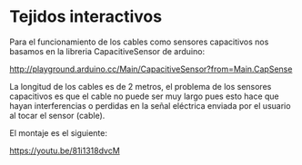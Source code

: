 # Tejidos interactivos

Para el funcionamiento de los cables como sensores capacitivos nos basamos en la libreria CapacitiveSensor de arduino:

http://playground.arduino.cc/Main/CapacitiveSensor?from=Main.CapSense

La longitud de los cables es de 2 metros, el problema de los sensores capacitivos es que el cable no puede ser muy largo pues esto hace que hayan interferencias o perdidas en la señal eléctrica enviada por el usuario al tocar el sensor (cable).

El montaje es el siguiente:

https://youtu.be/81i1318dvcM 
